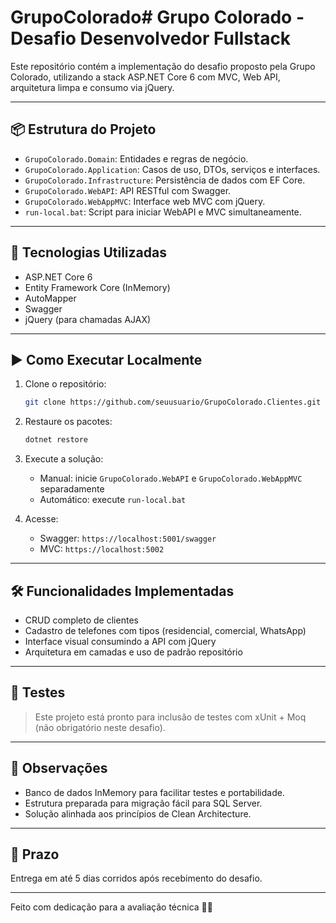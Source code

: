 # GrupoColorado# Grupo Colorado - Desafio Desenvolvedor Fullstack

Este repositório contém a implementação do desafio proposto pela Grupo Colorado, utilizando a stack ASP.NET Core 6 com MVC, Web API, arquitetura limpa e consumo via jQuery.

---

## 📦 Estrutura do Projeto

- `GrupoColorado.Domain`: Entidades e regras de negócio.
- `GrupoColorado.Application`: Casos de uso, DTOs, serviços e interfaces.
- `GrupoColorado.Infrastructure`: Persistência de dados com EF Core.
- `GrupoColorado.WebAPI`: API RESTful com Swagger.
- `GrupoColorado.WebAppMVC`: Interface web MVC com jQuery.
- `run-local.bat`: Script para iniciar WebAPI e MVC simultaneamente.

---

## 🚀 Tecnologias Utilizadas

- ASP.NET Core 6
- Entity Framework Core (InMemory)
- AutoMapper
- Swagger
- jQuery (para chamadas AJAX)

---

## ▶️ Como Executar Localmente

1. Clone o repositório:
   ```bash
   git clone https://github.com/seuusuario/GrupoColorado.Clientes.git
   ```

2. Restaure os pacotes:
   ```bash
   dotnet restore
   ```

3. Execute a solução:
   - Manual: inicie `GrupoColorado.WebAPI` e `GrupoColorado.WebAppMVC` separadamente
   - Automático: execute `run-local.bat`

4. Acesse:
   - Swagger: `https://localhost:5001/swagger`
   - MVC: `https://localhost:5002`

---

## 🛠️ Funcionalidades Implementadas

- CRUD completo de clientes
- Cadastro de telefones com tipos (residencial, comercial, WhatsApp)
- Interface visual consumindo a API com jQuery
- Arquitetura em camadas e uso de padrão repositório

---

## 🧪 Testes

> Este projeto está pronto para inclusão de testes com xUnit + Moq (não obrigatório neste desafio).

---

## 📝 Observações

- Banco de dados InMemory para facilitar testes e portabilidade.
- Estrutura preparada para migração fácil para SQL Server.
- Solução alinhada aos princípios de Clean Architecture.

---

## 📅 Prazo

Entrega em até 5 dias corridos após recebimento do desafio.

---

Feito com dedicação para a avaliação técnica 💼🚀